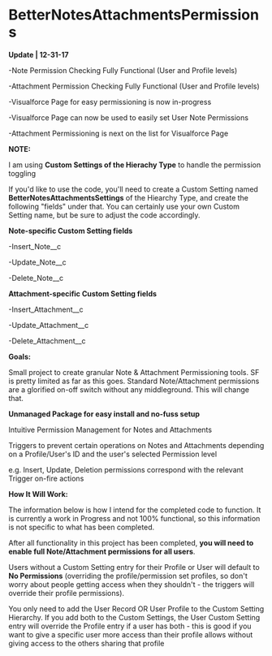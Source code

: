 # BetterNotesAttachmentsPermissions
<p><strong>Update | 12-31-17</strong></p>
<p>-Note Permission Checking Fully Functional (User and Profile levels)</p>
<p>-Attachment Permission Checking Fully Functional (User and Profile levels)</p>
<p>-Visualforce Page for easy permissioning is now in-progress</p>
<p>-Visualforce Page can now be used to easily set User Note Permissions</p>
<p>-Attachment Permissioning is next on the list for Visualforce Page </p>


<p><strong>NOTE:</strong><p>
<p> I am using <strong>Custom Settings of the Hierachy Type</strong> to handle the permission toggling</p>
<p> If you'd like to use the code, you'll need to create a Custom Setting named <strong>BetterNotesAttachmentsSettings</strong> of the Hiearchy Type, and create the following "fields" under that. You can certainly use your own Custom Setting name, but be sure to adjust the code accordingly.</p>
<p><strong>Note-specific Custom Setting fields</strong></p>
<p>-Insert_Note__c</p>
<p>-Update_Note__c</p>
<p>-Delete_Note__c</p>
<p><strong>Attachment-specific Custom Setting fields</strong></p>
<p>-Insert_Attachment__c</p>
<p>-Update_Attachment__c</p>
<p>-Delete_Attachment__c</p>

<p><strong>Goals:</strong></p>
<p>Small project to create granular Note & Attachment Permissioning tools. SF is pretty limited as far as this goes. Standard Note/Attachment permissions are a glorified on-off switch without any middleground. This will change that.</p>
<p><strong>Unmanaged Package for easy install and no-fuss setup</strong><p>
<p>Intuitive Permission Management for Notes and Attachments</p>
<p>Triggers to prevent certain operations on Notes and Attachments depending on a Profile/User's ID and the user's selected Permission level</p>
<p>e.g. Insert, Update, Deletion permissions correspond with the relevant Trigger on-fire actions</p>


<p><strong>How It Will Work:</strong></p>
<p>The information below is how I intend for the completed code to function. It is currently a work in Progress and not 100% functional, so this information is not specific to what has been completed.</p>
<p>After all functionality in this project has been completed, <strong>you will need to enable full Note/Attachment permissions for all users</strong>.</p>
<p>Users without a Custom Setting entry for their Profile or User will default to <strong>No Permissions</strong> (overriding the profile/permission set profiles, so don't worry about people getting access when they shouldn't - the triggers will override their profile permissions).</p>
<p> You only need to add the User Record OR User Profile to the Custom Setting Hierarchy. If you add both to the Custom Settings, the User Custom Setting entry will override the Profile entry if a user has both - this is good if you want to give a specific user more access than their profile allows without giving access to the others sharing that profile</p>

